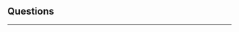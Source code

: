 ## Questions
---------

<question source="labguidepage002DOmZy2yM" />
<question source="labguidepage002AMeDZQW4" />
<question source="labguidepage0022yQhT7bC" />

<grouped-questions source="labguidepage002gY9GLgGP" />
